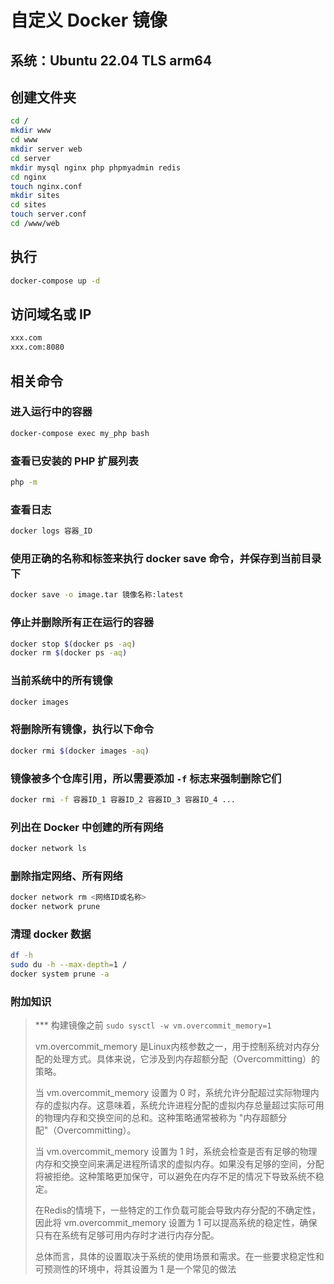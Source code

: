 # 自定义 Docker 镜像

## 系统：Ubuntu 22.04 TLS arm64

## 创建文件夹

```bash
cd /
mkdir www
cd www
mkdir server web
cd server
mkdir mysql nginx php phpmyadmin redis
cd nginx
touch nginx.conf
mkdir sites
cd sites
touch server.conf
cd /www/web
```

## 执行

```bash
docker-compose up -d
```

## 访问域名或 IP

```bash
xxx.com
xxx.com:8080
```

## 相关命令

### 进入运行中的容器

```bash
docker-compose exec my_php bash
```

### 查看已安装的 PHP 扩展列表

```bash
php -m
```

### 查看日志

```bash
docker logs 容器_ID
```

### 使用正确的名称和标签来执行 docker save 命令，并保存到当前目录下

```bash
docker save -o image.tar 镜像名称:latest
```

### 停止并删除所有正在运行的容器

```bash
docker stop $(docker ps -aq)
docker rm $(docker ps -aq)
```

### 当前系统中的所有镜像

```bash
docker images
```

### 将删除所有镜像，执行以下命令

```bash
docker rmi $(docker images -aq)
```

### 镜像被多个仓库引用，所以需要添加 `-f` 标志来强制删除它们

```bash
docker rmi -f 容器ID_1 容器ID_2 容器ID_3 容器ID_4 ...
```

### 列出在 Docker 中创建的所有网络

```bash
docker network ls
```

### 删除指定网络、所有网络

```bash
docker network rm <网络ID或名称>
docker network prune
```

### 清理 docker 数据

```bash
df -h
sudo du -h --max-depth=1 /
docker system prune -a
```

### 附加知识

> *** 构建镜像之前 `sudo sysctl -w vm.overcommit_memory=1`
>  
> vm.overcommit_memory 是Linux内核参数之一，用于控制系统对内存分配的处理方式。具体来说，它涉及到内存超额分配（Overcommitting）的策略。
>  
> 当 vm.overcommit_memory 设置为 0 时，系统允许分配超过实际物理内存的虚拟内存。这意味着，系统允许进程分配的虚拟内存总量超过实际可用的物理内存和交换空间的总和。这种策略通常被称为 "内存超额分配"（Overcommitting）。
>  
> 当 vm.overcommit_memory 设置为 1 时，系统会检查是否有足够的物理内存和交换空间来满足进程所请求的虚拟内存。如果没有足够的空间，分配将被拒绝。这种策略更加保守，可以避免在内存不足的情况下导致系统不稳定。
>  
> 在Redis的情境下，一些特定的工作负载可能会导致内存分配的不确定性，因此将 vm.overcommit_memory 设置为 1 可以提高系统的稳定性，确保只有在系统有足够可用内存时才进行内存分配。
>  
> 总体而言，具体的设置取决于系统的使用场景和需求。在一些要求稳定性和可预测性的环境中，将其设置为 1 是一个常见的做法
>  